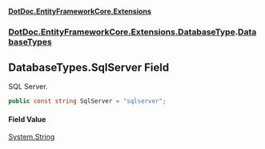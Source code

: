 #### [DotDoc\.EntityFrameworkCore\.Extensions](Home 'Home')
### [DotDoc\.EntityFrameworkCore\.Extensions\.DatabaseType](DotDoc.EntityFrameworkCore.Extensions.DatabaseType 'DotDoc\.EntityFrameworkCore\.Extensions\.DatabaseType').[DatabaseTypes](DatabaseTypes 'DotDoc\.EntityFrameworkCore\.Extensions\.DatabaseType\.DatabaseTypes')

## DatabaseTypes\.SqlServer Field

SQL Server\.

```csharp
public const string SqlServer = "sqlserver";
```

#### Field Value
[System\.String](https://learn.microsoft.com/en-us/dotnet/api/system.string 'System\.String')